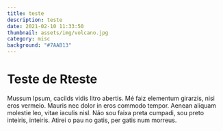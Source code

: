 ```yaml
---
title: teste
description: teste
date: 2021-02-10 11:33:50
thumbnail: assets/img/volcano.jpg
category: misc
background: "#7AAB13"
---
```

# Teste de Rteste

Mussum Ipsum, cacilds vidis litro abertis. Mé faiz elementum girarzis, nisi eros vermeio. Mauris nec dolor in eros commodo tempor. Aenean aliquam molestie leo, vitae iaculis nisl. Não sou faixa preta cumpadi, sou preto inteiris, inteiris. Atirei o pau no gatis, per gatis num morreus.